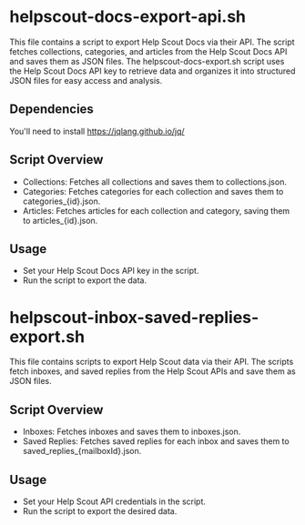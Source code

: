 # helpscout-docs-export-api.sh
This file contains a script to export Help Scout Docs via their API. The script fetches collections, categories, and articles from the Help Scout Docs API and saves them as JSON files. The helpscout-docs-export.sh script uses the Help Scout Docs API key to retrieve data and organizes it into structured JSON files for easy access and analysis.

## Dependencies
You'll need to install https://jqlang.github.io/jq/

## Script Overview
* Collections: Fetches all collections and saves them to collections.json.
* Categories: Fetches categories for each collection and saves them to categories_{id}.json.
* Articles: Fetches articles for each collection and category, saving them to articles_{id}.json.

## Usage
* Set your Help Scout Docs API key in the script.
* Run the script to export the data.

# helpscout-inbox-saved-replies-export.sh
This file contains scripts to export Help Scout data via their API. The scripts fetch inboxes, and saved replies from the Help Scout APIs and save them as JSON files.

## Script Overview
* Inboxes: Fetches inboxes and saves them to inboxes.json.
* Saved Replies: Fetches saved replies for each inbox and saves them to saved_replies_{mailboxId}.json.

## Usage
* Set your Help Scout API credentials in the script.
* Run the script to export the desired data.
